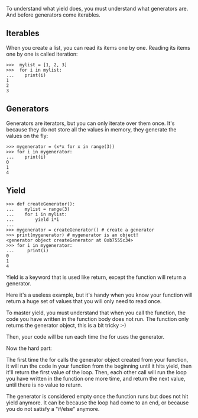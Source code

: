 To understand what yield does, you must understand what generators are. And before generators come iterables.

## Iterables

When you create a list, you can read its items one by one. Reading its items one by one is called iteration:

``` pyth
>>>  mylist = [1, 2, 3]
>>>  for i in mylist:
...    print(i)
1
2
3
```

## Generators

Generators are iterators, but you can only iterate over them once. 
It's because they do not store all the values in memory, they generate the values on the fly:

``` pyth
>>> mygenerator = (x*x for x in range(3))
>>> for i in mygenerator:
...    print(i)
0
1
4

```
## Yield

``` pyth
>>> def createGenerator():
...    mylist = range(3)
...    for i in mylist:
...        yield i*i
...
>>> mygenerator = createGenerator() # create a generator
>>> print(mygenerator) # mygenerator is an object!
<generator object createGenerator at 0xb7555c34>
>>> for i in mygenerator:
...     print(i)
0
1
4
```

Yield is a keyword that is used like return, except the function will return a generator.

Here it's a useless example, but it's handy when you know your function will return a huge set of values that you will only need to read once.

To master yield, you must understand that when you call the function, the code you have written in the function body does not run. The function only returns the generator object, this is a bit tricky :-)

Then, your code will be run each time the for uses the generator.

Now the hard part:

The first time the for calls the generator object created from your function, it will run the code in your function from the beginning until it hits yield, then it'll return the first value of the loop. Then, each other call will run the loop you have written in the function one more time, and return the next value, until there is no value to return.

The generator is considered empty once the function runs but does not hit yield anymore. It can be because the loop had come to an end, or because you do not satisfy a "if/else" anymore.

